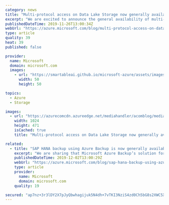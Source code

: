 ```yaml
---
category: news
title: "Multi-protocol access on Data Lake Storage now generally available"
excerpt: "We are excited to announce the general availability of multi-protocol access for Azure Data Lake Storage. Azure Data Lake Storage is a unique cloud storage solution for analytics that offers multi-protocol access to the same data. This is a no-compromise solution that allows both the Azure Blob Storage"
publishedDateTime: 2019-11-26T13:00:34Z
webUrl: "https://azure.microsoft.com/blog/multi-protocol-access-on-data-lake-storage-now-generally-available/"
type: article
quality: 39
heat: 39
published: false

provider:
  name: Microsoft
  domain: microsoft.com
  images:
    - url: "https://smartableai.github.io/microsoft-azure/assets/images/organizations/microsoft.com-50x50.jpg"
      width: 50
      height: 50

topics:
  - Azure
  - Storage

images:
  - url: "https://azurecomcdn.azureedge.net/mediahandler/acomblog/media/Default/blog/b83238b4-dba1-4651-8eac-217459a4b753.png"
    width: 1024
    height: 471
    isCached: true
    title: "Multi-protocol access on Data Lake Storage now generally available"

related:
  - title: "SAP HANA backup using Azure Backup is now generally available"
    excerpt: "We are sharing that Microsoft Azure Backup’s solution for SAP HANA databases is generally available in all Azure Public and Gov Regions (with the exception of Germany Northeast and Germany central, France South & US Gov IOWA).\r\n\r\nAzure Backup is Azure's native backup solution, which is BackInt certified"
    publishedDateTime: 2019-12-02T13:00:29Z
    webUrl: "https://azure.microsoft.com/blog/sap-hana-backup-using-azure-is-now-generally-available/"
    type: article
    provider:
      name: Microsoft
      domain: microsoft.com
    quality: 19

secured: "ap7nz+3r3lDY2X7pJyQbwhagijuk5N4dh+7vTKI3NziS4zd0Ch5bG8s2XWC5X50IbZP46ZQBsE/ZUcH0JYcvaXiYgaH3aQdU8a39AkRPaPdiN15itipSj+UmGrwhYPcp/AaK54WiV/VztSXNqujs4JIXITjiFq+WwO4ex/rDua8JC9cgwR8K28z2xV5HJdLyuOBNLqT6eYct3/GvpEMxqQOqJ3tLrZviYXn2u9kMLl+n+cHzOeW61pqhop3t+MBo/P3VnT67zjXEkPylhw2NMqK0t6/mawZJX6M4vljMRlJoB+47BEhbF3F/zhbZGgpVX/6XfeECbPHrbuENHZNwzw==;SAVjmh74XtVJnhB8vCeFCQ=="
---
```


